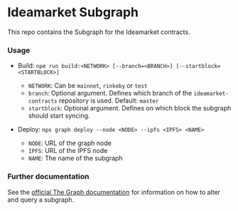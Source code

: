 # Ideamarket Subgraph

This repo contains the Subgraph for the Ideamarket contracts. 

### Usage

- Build: `npm run build:<NETWORK> [--branch=<BRANCH>] [--startblock=<STARTBLOCK>]`
  - `NETWORK`: Can be `mainnet`, `rinkeby` or `test`
  - `branch`: Optional argument. Defines which branch of the `ideamarket-contracts` repository is used. Default: `master`
  - `startblock`: Optional argument. Defines on which block the subgraph should start syncing.

- Deploy: `npx graph deploy --node <NODE> --ipfs <IPFS> <NAME>`
  - `NODE`: URL of the graph node
  - `IPFS`: URL of the IPFS node
  - `NAME`: The name of the subgraph

### Further documentation

See the [official The Graph documentation](https://thegraph.com/docs/introduction) for information on how to alter and query a subgraph.
